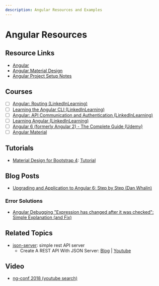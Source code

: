 ```yaml
---
description: Angular Resources and Examples
---
```


# Angular Resources

## Resource Links

* [Angular](https://angular.io/)
* [Angular Material Design](https://material.angular.io/)
* [Angular Project Setup Notes](https://gist.github.com/kozigh01/769a0f1dcd5ff1af335a00d228b9075c)  

## Courses

* [ ] [Angular: Routing \(LinkedInLearning\)](https://www.linkedin.com/learning/angular-routing/routing-modularization-and-lazy-loading)
* [ ] [Learning the Angular CLI \(LinkedInLearning\)](https://www.linkedin.com/learning/learning-the-angular-cli-2)
* [ ] [Angular: API Communication and Authentication \(LinkedInLearning\)](https://www.linkedin.com/learning/angular-api-communication-and-authentication)
* [ ] [Learning Angular \(LinkedInLearning\)](https://www.linkedin.com/learning/learning-angular)
* [ ] [Angular 6 \(formerly Angular 2\) - The Complete Guide \(Udemy\)](https://www.udemy.com/the-complete-guide-to-angular-2)
* [ ] [Angular Material](https://app.pluralsight.com/library/courses/angular-material/table-of-contents)

## Tutorials

*  [Material Design for Bootstrap 4](https://mdbootstrap.com/): [Tutorial](https://mdbootstrap.com/bootstrap-tutorial/)​

## Blog Posts

* [Upgrading and Application to Angular 6: Step by Step \(Dan Whalin\)](https://blog.codewithdan.com/2018/05/03/upgrading-an-application-to-angular-6-step-by-step/)

### Error Solutions

* [Angular Debugging "Expression has changed after it was checked": Simple Explanation \(and Fix\)](https://blog.angular-university.io/angular-debugging/)

## Related Topics

* [json-server](https://github.com/typicode/json-server): simple rest API server
  * Create A REST API With JSON Server: [Blog](https://medium.com/codingthesmartway-com-blog/create-a-rest-api-with-json-server-36da8680136d) \| [Youtube](https://www.youtube.com/watch?v=x3NAo8zqdmo)

## Video

* [ng-conf 2018 \(youtube search\)](https://www.youtube.com/results?search_query=ng+conf+2018)

